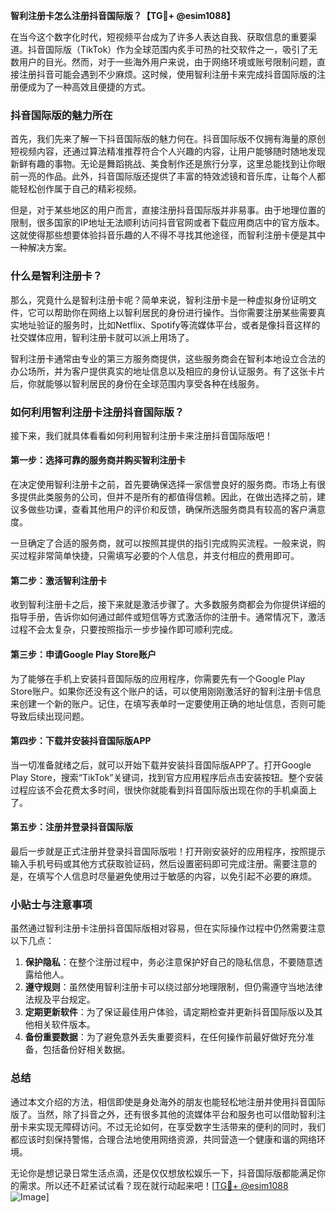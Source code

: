 **智利注册卡怎么注册抖音国际版？【TG💪+ @esim1088】**

在当今这个数字化时代，短视频平台成为了许多人表达自我、获取信息的重要渠道。抖音国际版（TikTok）作为全球范围内炙手可热的社交软件之一，吸引了无数用户的目光。然而，对于一些海外用户来说，由于网络环境或账号限制问题，直接注册抖音可能会遇到不少麻烦。这时候，使用智利注册卡来完成抖音国际版的注册便成为了一种高效且便捷的方式。

### 抖音国际版的魅力所在

首先，我们先来了解一下抖音国际版的魅力何在。抖音国际版不仅拥有海量的原创短视频内容，还通过算法精准推荐符合个人兴趣的内容，让用户能够随时随地发现新鲜有趣的事物。无论是舞蹈挑战、美食制作还是旅行分享，这里总能找到让你眼前一亮的作品。此外，抖音国际版还提供了丰富的特效滤镜和音乐库，让每个人都能轻松创作属于自己的精彩视频。

但是，对于某些地区的用户而言，直接注册抖音国际版并非易事。由于地理位置的限制，很多国家的IP地址无法顺利访问抖音官网或者下载应用商店中的官方版本。这就使得那些想要体验抖音乐趣的人不得不寻找其他途径，而智利注册卡便是其中一种解决方案。

### 什么是智利注册卡？

那么，究竟什么是智利注册卡呢？简单来说，智利注册卡是一种虚拟身份证明文件，它可以帮助你在网络上以智利居民的身份进行操作。当你需要注册某些需要真实地址验证的服务时，比如Netflix、Spotify等流媒体平台，或者是像抖音这样的社交媒体应用，智利注册卡就可以派上用场了。

智利注册卡通常由专业的第三方服务商提供，这些服务商会在智利本地设立合法的办公场所，并为客户提供真实的地址信息以及相应的身份认证服务。有了这张卡片后，你就能够以智利居民的身份在全球范围内享受各种在线服务。

### 如何利用智利注册卡注册抖音国际版？

接下来，我们就具体看看如何利用智利注册卡来注册抖音国际版吧！

#### 第一步：选择可靠的服务商并购买智利注册卡

在决定使用智利注册卡之前，首先要确保选择一家信誉良好的服务商。市场上有很多提供此类服务的公司，但并不是所有的都值得信赖。因此，在做出选择之前，建议多做些功课，查看其他用户的评价和反馈，确保所选服务商具有较高的客户满意度。

一旦确定了合适的服务商，就可以按照其提供的指引完成购买流程。一般来说，购买过程非常简单快捷，只需填写必要的个人信息，并支付相应的费用即可。

#### 第二步：激活智利注册卡

收到智利注册卡之后，接下来就是激活步骤了。大多数服务商都会为你提供详细的指导手册，告诉你如何通过邮件或短信等方式激活你的注册卡。通常情况下，激活过程不会太复杂，只要按照指示一步步操作即可顺利完成。

#### 第三步：申请Google Play Store账户

为了能够在手机上安装抖音国际版的应用程序，你需要先有一个Google Play Store账户。如果你还没有这个账户的话，可以使用刚刚激活好的智利注册卡信息来创建一个新的账户。记住，在填写表单时一定要使用正确的地址信息，否则可能导致后续出现问题。

#### 第四步：下载并安装抖音国际版APP

当一切准备就绪之后，就可以开始下载并安装抖音国际版APP了。打开Google Play Store，搜索“TikTok”关键词，找到官方应用程序后点击安装按钮。整个安装过程应该不会花费太多时间，很快你就能看到抖音国际版出现在你的手机桌面上了。

#### 第五步：注册并登录抖音国际版

最后一步就是正式注册并登录抖音国际版啦！打开刚安装好的应用程序，按照提示输入手机号码或其他方式获取验证码，然后设置密码即可完成注册。需要注意的是，在填写个人信息时尽量避免使用过于敏感的内容，以免引起不必要的麻烦。

### 小贴士与注意事项

虽然通过智利注册卡注册抖音国际版相对容易，但在实际操作过程中仍然需要注意以下几点：

1. **保护隐私**：在整个注册过程中，务必注意保护好自己的隐私信息，不要随意透露给他人。
2. **遵守规则**：虽然使用智利注册卡可以绕过部分地理限制，但仍需遵守当地法律法规及平台规定。
3. **定期更新软件**：为了保证最佳用户体验，请定期检查并更新抖音国际版以及其他相关软件版本。
4. **备份重要数据**：为了避免意外丢失重要资料，在任何操作前最好做好充分准备，包括备份好相关数据。

### 总结

通过本文介绍的方法，相信即使是身处海外的朋友也能轻松地注册并使用抖音国际版了。当然，除了抖音之外，还有很多其他的流媒体平台和服务也可以借助智利注册卡来实现无障碍访问。不过无论如何，在享受数字生活带来的便利的同时，我们都应该时刻保持警惕，合理合法地使用网络资源，共同营造一个健康和谐的网络环境。

无论你是想记录日常生活点滴，还是仅仅想放松娱乐一下，抖音国际版都能满足你的需求。所以还不赶紧试试看？现在就行动起来吧！[[TG💪+ @esim1088](https://t.me/s/esim1088) ![Image](https://i.postimg.cc/4NQfJmqS/Snipaste-2025-05-13-00-14-12.png)]